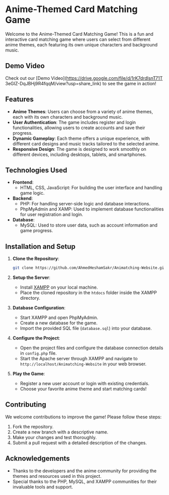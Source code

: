 
# Anime-Themed Card Matching Game

Welcome to the Anime-Themed Card Matching Game! This is a fun and interactive card matching game where users can select from different anime themes, each featuring its own unique characters and background music.

## Demo Video

Check out our [Demo Video](https://drive.google.com/file/d/1rK7drdlsnT71T
3eGIZ-DqJBHj9R4fqqM/view?usp=share_link) to see the game in action!

## Features

- **Anime Themes**: Users can choose from a variety of anime themes, each with its own characters and background music.
- **User Authentication**: The game includes register and login functionalities, allowing users to create accounts and save their progress.
- **Dynamic Gameplay**: Each theme offers a unique experience, with different card designs and music tracks tailored to the selected anime.
- **Responsive Design**: The game is designed to work smoothly on different devices, including desktops, tablets, and smartphones.

## Technologies Used

- **Frontend**:
  - HTML, CSS, JavaScript: For building the user interface and handling game logic.
- **Backend**:
  - PHP: For handling server-side logic and database interactions.
  - PhpMyAdmin and XAMP: Used to implement database functionalities for user registration and login.
- **Database**:
  - MySQL: Used to store user data, such as account information and game progress.

## Installation and Setup

1. **Clone the Repository**:
    ```bash
    git clone https://github.com/AhmedHeshamSakr/Animatching-Website.git
    ```

2. **Setup the Server**:
    - Install [XAMPP](https://www.apachefriends.org/index.html) on your local machine.
    - Place the cloned repository in the `htdocs` folder inside the XAMPP directory.

3. **Database Configuration**:
    - Start XAMPP and open PhpMyAdmin.
    - Create a new database for the game.
    - Import the provided SQL file (`database.sql`) into your database.

4. **Configure the Project**:
    - Open the project files and configure the database connection details in `config.php` file.
    - Start the Apache server through XAMPP and navigate to `http://localhost/Animatching-Website` in your web browser.

5. **Play the Game**:
    - Register a new user account or login with existing credentials.
    - Choose your favorite anime theme and start matching cards!

## Contributing

We welcome contributions to improve the game! Please follow these steps:

1. Fork the repository.
2. Create a new branch with a descriptive name.
3. Make your changes and test thoroughly.
4. Submit a pull request with a detailed description of the changes.


## Acknowledgements

- Thanks to the developers and the anime community for providing the themes and resources used in this project.
- Special thanks to the PHP, MySQL, and XAMPP communities for their invaluable tools and support.


